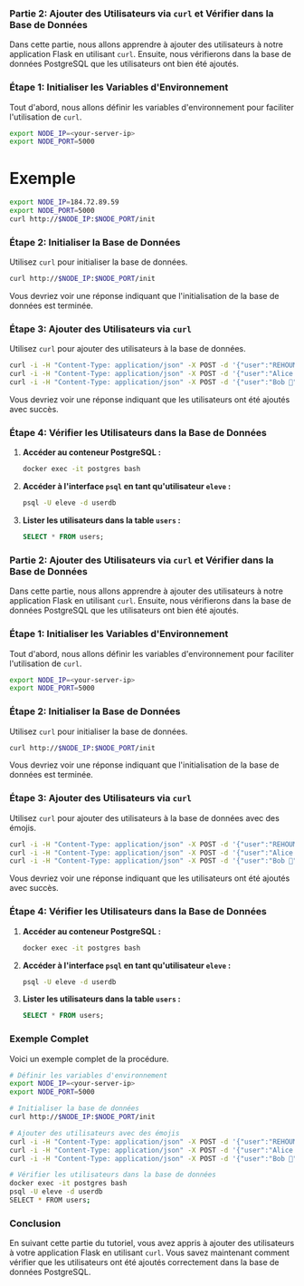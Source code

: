 ### Partie 2: Ajouter des Utilisateurs via `curl` et Vérifier dans la Base de Données

Dans cette partie, nous allons apprendre à ajouter des utilisateurs à notre application Flask en utilisant `curl`. Ensuite, nous vérifierons dans la base de données PostgreSQL que les utilisateurs ont bien été ajoutés.

### Étape 1: Initialiser les Variables d'Environnement

Tout d'abord, nous allons définir les variables d'environnement pour faciliter l'utilisation de `curl`.

```sh
export NODE_IP=<your-server-ip>
export NODE_PORT=5000
```


# Exemple

```sh
export NODE_IP=184.72.89.59
export NODE_PORT=5000
curl http://$NODE_IP:$NODE_PORT/init
```



### Étape 2: Initialiser la Base de Données

Utilisez `curl` pour initialiser la base de données.

```sh
curl http://$NODE_IP:$NODE_PORT/init
```

Vous devriez voir une réponse indiquant que l'initialisation de la base de données est terminée.

### Étape 3: Ajouter des Utilisateurs via `curl`

Utilisez `curl` pour ajouter des utilisateurs à la base de données.

```sh
curl -i -H "Content-Type: application/json" -X POST -d '{"user":"REHOUMA Haythem 😊"}' http://$NODE_IP:$NODE_PORT/users/add
curl -i -H "Content-Type: application/json" -X POST -d '{"user":"Alice 👩"}' http://$NODE_IP:$NODE_PORT/users/add
curl -i -H "Content-Type: application/json" -X POST -d '{"user":"Bob 👨"}' http://$NODE_IP:$NODE_PORT/users/add
```

Vous devriez voir une réponse indiquant que les utilisateurs ont été ajoutés avec succès.

### Étape 4: Vérifier les Utilisateurs dans la Base de Données

1. **Accéder au conteneur PostgreSQL :**

   ```sh
   docker exec -it postgres bash
   ```

2. **Accéder à l'interface `psql` en tant qu'utilisateur `eleve` :**

   ```sh
   psql -U eleve -d userdb
   ```

3. **Lister les utilisateurs dans la table `users` :**

   ```sql
   SELECT * FROM users;
   ```

###

### Partie 2: Ajouter des Utilisateurs via `curl` et Vérifier dans la Base de Données

Dans cette partie, nous allons apprendre à ajouter des utilisateurs à notre application Flask en utilisant `curl`. Ensuite, nous vérifierons dans la base de données PostgreSQL que les utilisateurs ont bien été ajoutés.

### Étape 1: Initialiser les Variables d'Environnement

Tout d'abord, nous allons définir les variables d'environnement pour faciliter l'utilisation de `curl`.

```sh
export NODE_IP=<your-server-ip>
export NODE_PORT=5000
```

### Étape 2: Initialiser la Base de Données

Utilisez `curl` pour initialiser la base de données.

```sh
curl http://$NODE_IP:$NODE_PORT/init
```

Vous devriez voir une réponse indiquant que l'initialisation de la base de données est terminée.

### Étape 3: Ajouter des Utilisateurs via `curl`

Utilisez `curl` pour ajouter des utilisateurs à la base de données avec des émojis.

```sh
curl -i -H "Content-Type: application/json" -X POST -d '{"user":"REHOUMA Haythem 😊"}' http://$NODE_IP:$NODE_PORT/users/add
curl -i -H "Content-Type: application/json" -X POST -d '{"user":"Alice 👩"}' http://$NODE_IP:$NODE_PORT/users/add
curl -i -H "Content-Type: application/json" -X POST -d '{"user":"Bob 👨"}' http://$NODE_IP:$NODE_PORT/users/add
```

Vous devriez voir une réponse indiquant que les utilisateurs ont été ajoutés avec succès.

### Étape 4: Vérifier les Utilisateurs dans la Base de Données

1. **Accéder au conteneur PostgreSQL :**

   ```sh
   docker exec -it postgres bash
   ```

2. **Accéder à l'interface `psql` en tant qu'utilisateur `eleve` :**

   ```sh
   psql -U eleve -d userdb
   ```

3. **Lister les utilisateurs dans la table `users` :**

   ```sql
   SELECT * FROM users;
   ```

### Exemple Complet

Voici un exemple complet de la procédure.

```sh
# Définir les variables d'environnement
export NODE_IP=<your-server-ip>
export NODE_PORT=5000

# Initialiser la base de données
curl http://$NODE_IP:$NODE_PORT/init

# Ajouter des utilisateurs avec des émojis
curl -i -H "Content-Type: application/json" -X POST -d '{"user":"REHOUMA Haythem 😊"}' http://$NODE_IP:$NODE_PORT/users/add
curl -i -H "Content-Type: application/json" -X POST -d '{"user":"Alice 👩"}' http://$NODE_IP:$NODE_PORT/users/add
curl -i -H "Content-Type: application/json" -X POST -d '{"user":"Bob 👨"}' http://$NODE_IP:$NODE_PORT/users/add

# Vérifier les utilisateurs dans la base de données
docker exec -it postgres bash
psql -U eleve -d userdb
SELECT * FROM users;
```

### Conclusion

En suivant cette partie du tutoriel, vous avez appris à ajouter des utilisateurs à votre application Flask en utilisant `curl`. Vous savez maintenant comment vérifier que les utilisateurs ont été ajoutés correctement dans la base de données PostgreSQL.
